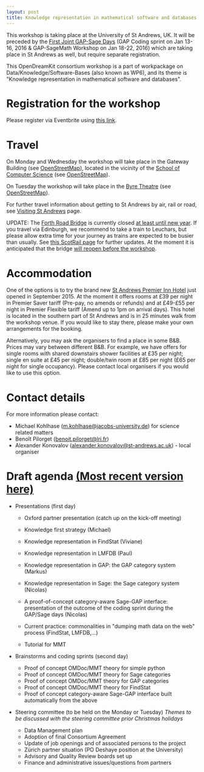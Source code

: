 ```yaml
---
layout: post
title: Knowledge representation in mathematical software and databases, University of St Andrews, St Andrews, 25th-27th January, 2016
---
```


This workshop is taking place at the University of St Andrews, UK. It will be preceded by the [First Joint GAP-Sage Days](http://gapdays.de/gap-sage-days2016/) (GAP Coding sprint on Jan 13-16, 2016 & GAP-SageMath Workshop on Jan 18-22, 2016) which are taking place in St Andrews as well, but require separate registration.

This OpenDreamKit consortium workshop is a part of workpackage on Data/Knowledge/Software-Bases (also known as WP6), and its theme is "Knowledge representation in mathematical software and databases".

# Registration for the workshop

Please register via Eventbrite using [this link](https://www.eventbrite.com/e/opendreamkit-wp6-workshop-registration-19907319328).

# Travel 

On Monday and Wednesday the workshop will take place in the Gateway Building (see [OpenStreetMap](http://www.openstreetmap.org/way/27225074#map=19/56.34119/-2.80943)), located 
in the vicinity of the [School of Computer Science](http://www.cs.st-andrews.ac.uk/) (see [OpenStreetMap](http://www.openstreetmap.org/way/155223867#map=19/56.34030/-2.80871)). 

On Tuesday the workshop will take place in the [Byre Theatre](http://byretheatre.com/)
(see [OpenStreetMap](http://www.openstreetmap.org/way/315991170#map=19/56.33891/-2.79156)). 

For further travel information about getting to St Andrews by air, rail or road, see [Visiting St Andrews](http://www.st-andrews.ac.uk/about/visiting/) page.

UPDATE: The [Forth Road Bridge](https://www.forthroadbridge.org/) is currently closed 
[at least until new year](http://www.bbc.co.uk/news/uk-scotland-35001277). 
If you travel via Edinburgh, we recommend to take a train to Leuchars, but please
allow extra time for your journey as trains are expected to be busier than usually.
See [this ScotRail page](http://www.scotrail.co.uk/frb) for further updates. 
At the moment it is anticipated that the bridge 
[will reopen before the workshop](http://www.bbc.co.uk/news/uk-scotland-scotland-politics-35096668).

# Accommodation

One of the options is to try the brand new 
[St Andrews Premier Inn Hotel](http://www.premierinn.com/en/hotel/STALAR/st-andrews) 
just opened in September 2015. At the moment it offers rooms at £39 per night in 
Premier Saver tariff (Pre-pay, no amends or refunds) and at £49-£55 per night in 
Premier Flexible tariff (Amend up to 1pm on arrival days). This hotel is located 
in the southern part of St Andrews and is in 25 minutes walk from the workshop venue. 
If you would like to stay there, please make your own arrangements for the booking.

Alternatively, you may ask the organisers to find a place in some B&B. Prices may 
vary between different B&B. For example, we have offers for single rooms with 
shared downstairs shower facilities at £35 per night; single en suite at £45 per 
night; double/twin room at £85 per night (£65 per night for single occupancy). 
Please contact local organisers if you would like to use this option.

# Contact details

For more information please contact:

* Michael Kohlhase (m.kohlhase@jacobs-university.de) for science related matters
* Benoît Pilorget (benoit.pilorget@lri.fr)
* Alexander Konovalov (alexander.konovalov@st-andrews.ac.uk) - local organiser


# Draft agenda [(Most recent version here)](https://github.com/OpenDreamKit/OpenDreamKit.github.io/blob/aceb966a6a9e74c74d328acd138bfa2a2c6b38e8/meetings/2016-01-25-DKS/program.md)

- Presentations (first day)

  - Oxford partner presentation (catch up on the kick-off meeting)
  
  - Knowledge first strategy (Michael)

  - Knowledge representation in FindStat (Viviane)
  - Knowledge representation in LMFDB (Paul)
  - Knowledge representation in GAP: the GAP category system (Markus)
  - Knowledge representation in Sage: the Sage category system (Nicolas)
  - A proof-of-concept category-aware Sage-GAP interface: presentation of the outcome of the coding sprint during the GAP/Sage days (Nicolas)
  - Current practice: commonalities in "dumping math data on the web" process (FindStat, LMFDB,...)
  - Tutorial for MMT
  
- Brainstorms and coding sprints (second day)

  - Proof of concept OMDoc/MMT theory for simple python
  - Proof of concept OMDoc/MMT theory for Sage categories
  - Proof of concept OMDoc/MMT theory for GAP categories
  - Proof of concept OMDoc/MMT theory for FindStat
  - Proof of concept category-aware Sage-GAP interface built automatically from the above
  
- Steering committee (to be held on the Monday or Tuesday) *Themes to be discussed with the steering committee prior Christmas holidays*

  - Data Management plan
  - Adoption of final Consortium Agreement
  - Update of job openings and of associated persons to the project
  - Zürich partner situation (PO Deshaye position at the University)
  - Advisory and Quality Review boards set up
  - Finance and administrative issues/questions from partners
